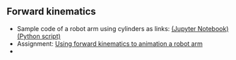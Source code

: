 ## Forward kinematics 


- Sample code of a robot arm using cylinders as links: [(Jupyter Notebook)](https://github.com/eraldoribeiro/robot-arm-3D-basic/blob/main/robot3D_basic.ipynb) [(Python script)](https://github.com/eraldoribeiro/robot-arm-3D-basic/blob/main/robot3D_basic.py)
- Assignment: [Using forward kinematics to animation a robot arm](https://github.com/eraldoribeiro/kinematic_chain/blob/main/animation_forwardKinematics.pdf)
- 
